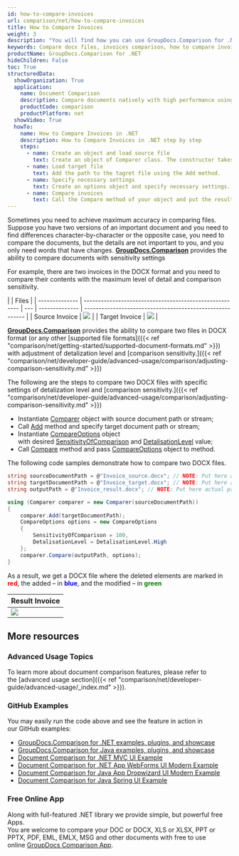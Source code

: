 ```yaml
---
id: how-to-compare-invoices
url: comparison/net/how-to-compare-invoices
title: How to Compare Invoices
weight: 3
description: "You will find how you can use GroupDocs.Comparison for .NET inside your production when comparing invoices. Look at file comparison sensitivity configuration and other use cases of the GroupDocs.Comparison API"
keywords: Compare docx files, invoices comparison, how to compare invoices
productName: GroupDocs.Comparison for .NET
hideChildren: False
toc: True
structuredData:
  showOrganization: True
  application:
    name: Document Comparison
    description: Compare documents natively with high performance using C# language and GroupDocs.Comparison for .NET
    productCode: comparison
    productPlatform: net
  showVideo: True
  howTo:
    name: How to Compare Invoices in .NET
    description: How to Compare Invoices in .NET step by step
    steps:
      - name: Create an object and load source file
        text: Create an object of Comparer class. The constructor takes the source file path parameter. You may specify absolute or relative file path as per your requirements.
      - name: Load target file
        text: Add the path to the tagret file using the Add method.
      - name: Specify necessary settings
        text: Create an options object and specify necessary settings.
      - name: Compare invoices
        text: Call the Compare method of your object and put the resulting file path parameter and the options object.
---
```


Sometimes you need to achieve maximum accuracy in comparing files. Suppose you have two versions of an important document and you need to find differences character-by-character or the opposite case, you need to compare the documents, but the details are not important to you, and you only need words that have changes. **[GroupDocs.Comparison](https://products.groupdocs.com/comparison/net)** provides the ability to compare documents with sensitivity settings

For example, there are two invoices in the DOCX format and you need to compare their contents with the maximum level of detail and comparison sensitivity.

|                | Files                                                   |
| -------------- | ------------------------------------------------------- | --- | -------------- | --------------------------------------------------------- |
| Source Invoice | ![](/comparison/net/images/how-to-compare-invoices.png) |     | Target Invoice | ![](/comparison/net/images/how-to-compare-invoices_1.png) |

[**GroupDocs.Comparison**](https://products.groupdocs.com/comparison/net) provides the ability to compare two files in DOCX format (or any other [supported file formats]({{< ref "comparison/net/getting-started/supported-document-formats.md" >}}) with adjustment of detalization level and [comparison sensitivity.]({{< ref "comparison/net/developer-guide/advanced-usage/comparison/adjusting-comparison-sensitivity.md" >}})

The following are the steps to compare two DOCX files with specific settings of detalization level and [comparison sensitivity.]({{< ref "comparison/net/developer-guide/advanced-usage/comparison/adjusting-comparison-sensitivity.md" >}})

- Instantiate [Comparer](https://apireference.groupdocs.com/net/comparison/groupdocs.comparison/comparer) object with source document path or stream;
- Call [Add](https://apireference.groupdocs.com/net/comparison/groupdocs.comparison/comparer/methods/add/index) method and specify target document path or stream;
- Instantiate [CompareOptions](https://apireference.groupdocs.com/net/comparison/groupdocs.comparison.options/compareoptions) object with desired [SensitivityOfComparison](https://apireference.groupdocs.com/net/comparison/groupdocs.comparison.options/compareoptions/properties/sensitivityofcomparison) and [DetalisationLevel](https://apireference.groupdocs.com/net/comparison/groupdocs.comparison.options/compareoptions/properties/detalisationlevel) value;
- Call [Compare](https://apireference.groupdocs.com/net/comparison/groupdocs.comparison.comparer/compare/methods/1) method and pass [CompareOptions](https://apireference.groupdocs.com/net/comparison/groupdocs.comparison.options/compareoptions) object to method.

The following code samples demonstrate how to compare two DOCX files.

```csharp
string sourceDocumentPath = @"Invoice_source.docx"; // NOTE: Put here actual path to source document
string targetDocumentPath = @"Invoice_target.docx"; // NOTE: Put here actual path to target document
string outputPath = @"Invoice_result.docx"; // NOTE: Put here actual path to result document

using (Comparer comparer = new Comparer(sourceDocumentPath))
{
    comparer.Add(targetDocumentPath);
    CompareOptions options = new CompareOptions
    {
        SensitivityOfComparison = 100,
        DetalisationLevel = DetalisationLevel.High
    };
    comparer.Compare(outputPath, options);
}
```

As a result, we get a DOCX file where the deleted elements are marked in <font color="red">**red**</font>, the added – in <font color="blue">**blue**</font>, and the modified – in <font color="green">**green**</font>

| Result Invoice                                            |
| --------------------------------------------------------- |
| ![](/comparison/net/images/how-to-compare-invoices_2.png) |

## More resources

### Advanced Usage Topics

To learn more about document comparison features, please refer to the [advanced usage section]({{< ref "comparison/net/developer-guide/advanced-usage/_index.md" >}}).

### GitHub Examples

You may easily run the code above and see the feature in action in our GitHub examples:

- [GroupDocs.Comparison for .NET examples, plugins, and showcase](https://github.com/groupdocs-comparison/GroupDocs.Comparison-for-.NET)
- [GroupDocs.Comparison for Java examples, plugins, and showcase](https://github.com/groupdocs-comparison/GroupDocs.Comparison-for-Java)
- [Document Comparison for .NET MVC UI Example](https://github.com/groupdocs-comparison/GroupDocs.Comparison-for-.NET-MVC)
- [Document Comparison for .NET App WebForms UI Modern Example](https://github.com/groupdocs-comparison/GroupDocs.Comparison-for-.NET-WebForms)
- [Document Comparison for Java App Dropwizard UI Modern Example](https://github.com/groupdocs-comparison/GroupDocs.Comparison-for-Java-Dropwizard)
- [Document Comparison for Java Spring UI Example](https://github.com/groupdocs-comparison/GroupDocs.Comparison-for-Java-Spring)

### Free Online App

Along with full-featured .NET library we provide simple, but powerful free Apps.  
You are welcome to compare your DOC or DOCX, XLS or XLSX, PPT or PPTX, PDF, EML, EMLX, MSG and other documents with free to use online [GroupDocs Comparison App](https://products.groupdocs.app/comparison).
